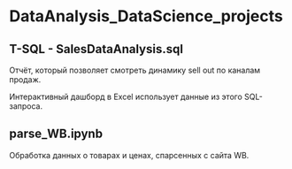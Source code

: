 # DataAnalysis_DataScience_projects

## T-SQL - SalesDataAnalysis.sql
Отчёт, который позволяет смотреть динамику sell out по каналам продаж.

Интерактивный дашборд в Excel использует данные из этого SQL-запроса.

## parse_WB.ipynb
Обработка данных о товарах и ценах, спарсенных с сайта WB.
